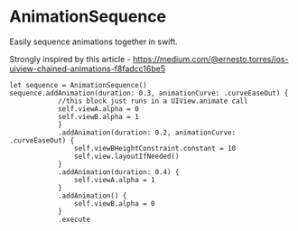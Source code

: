 # AnimationSequence
Easily sequence animations together in swift.

Strongly inspired by this article - https://medium.com/@ernesto.torres/ios-uiview-chained-animations-f8fadcc16be5


```
let sequence = AnimationSequence()
sequence.addAnimation(duration: 0.3, animationCurve: .curveEaseOut) {
            //this block just runs in a UIView.animate call
            self.viewA.alpha = 0
            self.viewB.alpha = 1
            }
            .addAnimation(duration: 0.2, animationCurve: .curveEaseOut) {
                self.viewBHeightConstraint.constant = 10
                self.view.layoutIfNeeded()
            }
            .addAnimation(duration: 0.4) {
                self.viewA.alpha = 1
            }
            .addAnimation() {
                self.viewB.alpha = 0
            }
            .execute
```      
      
